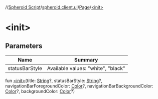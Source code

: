//[Spheroid Script](../../index.md)/[spheroid.client.ui](../index.md)/[Page](index.md)/[&lt;init&gt;](-init-.md)



# &lt;init&gt;  
 


## Parameters  
    
|  Name|  Summary| 
|---|---|
| statusBarStyle| Available values: "white", "black"
  
  
fun [&lt;init&gt;](-init-.md)(title: [String](../../spheroid/-string/index.md)?, statusBarStyle: [String](../../spheroid/-string/index.md)?, navigationBarForegroundColor: [Color](../-color/index.md)?, navigationBarBackgroundColor: [Color](../-color/index.md)?, backgroundColor: [Color](../-color/index.md)?)  



